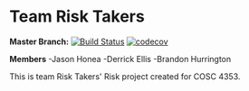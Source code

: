 Team Risk Takers
====================

**Master Branch:** [![Build Status](https://travis-ci.org/jdhonea/Risk.svg?branch=master)](https://travis-ci.org/jdhonea/Risk)
[![codecov](https://codecov.io/gh/jdhonea/Risk/branch/master/graph/badge.svg)](https://codecov.io/gh/jdhonea/Risk)

**Members**
-Jason Honea
-Derrick Ellis
-Brandon Hurrington

This is team Risk Takers' Risk project created for COSC 4353.
